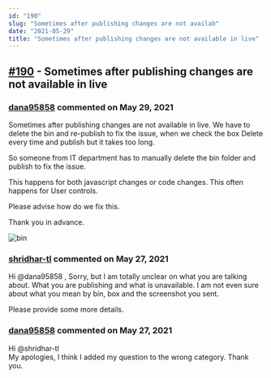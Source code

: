 ```yaml
---
id: "190"
slug: "Sometimes after publishing changes are not availab"
date: "2021-05-29"
title: "Sometimes after publishing changes are not available in live"
---
```



## [#190](https://github.com/shridhar-tl/jira-assistant/issues/190) - Sometimes after publishing changes are not available in live

### [dana95858](https://github.com/dana95858) commented on May 29, 2021

Sometimes after publishing changes are not available in live. We have to delete the bin and re-publish to fix the issue, when we check the box Delete every time and publish but it takes too long.

So someone from IT department has to manually delete the bin folder and publish to fix the issue.

This happens for both javascript changes or code changes. This often happens for User controls.

Please advise how do we fix this.

Thank you in advance. 

![bin](https://user-images.githubusercontent.com/77169950/119724551-223cf680-be6f-11eb-98dd-e5ae45203560.png)


### [shridhar-tl](https://github.com/shridhar-tl) commented on May 27, 2021

Hi @dana95858 , Sorry, but I am totally unclear on what you are talking about. What you are publishing and what is unavailable. I am not even sure about what you mean by bin, box and the screenshot you sent.

Please provide some more details.

### [dana95858](https://github.com/dana95858) commented on May 27, 2021

Hi @shridhar-tl  
My apologies, I think I added my question to the wrong category. 
Thank you. 
